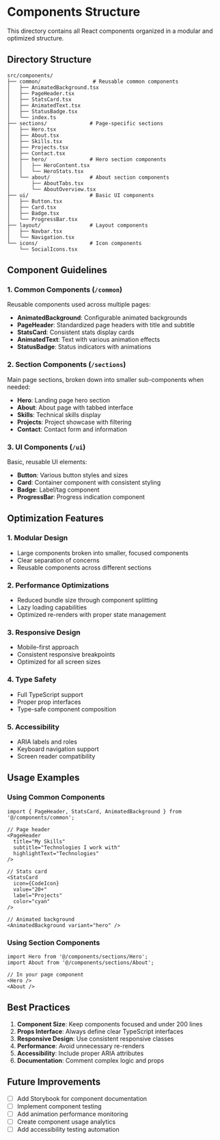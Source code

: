# Components Structure

This directory contains all React components organized in a modular and optimized structure.

## Directory Structure

```
src/components/
├── common/                 # Reusable common components
│   ├── AnimatedBackground.tsx
│   ├── PageHeader.tsx
│   ├── StatsCard.tsx
│   ├── AnimatedText.tsx
│   ├── StatusBadge.tsx
│   └── index.ts
├── sections/              # Page-specific sections
│   ├── Hero.tsx
│   ├── About.tsx
│   ├── Skills.tsx
│   ├── Projects.tsx
│   ├── Contact.tsx
│   ├── hero/              # Hero section components
│   │   ├── HeroContent.tsx
│   │   └── HeroStats.tsx
│   └── about/             # About section components
│       ├── AboutTabs.tsx
│       └── AboutOverview.tsx
├── ui/                    # Basic UI components
│   ├── Button.tsx
│   ├── Card.tsx
│   ├── Badge.tsx
│   └── ProgressBar.tsx
├── layout/                # Layout components
│   ├── Navbar.tsx
│   └── Navigation.tsx
└── icons/                 # Icon components
    └── SocialIcons.tsx
```

## Component Guidelines

### 1. Common Components (`/common`)
Reusable components used across multiple pages:
- **AnimatedBackground**: Configurable animated backgrounds
- **PageHeader**: Standardized page headers with title and subtitle
- **StatsCard**: Consistent stats display cards
- **AnimatedText**: Text with various animation effects
- **StatusBadge**: Status indicators with animations

### 2. Section Components (`/sections`)
Main page sections, broken down into smaller sub-components when needed:
- **Hero**: Landing page hero section
- **About**: About page with tabbed interface
- **Skills**: Technical skills display
- **Projects**: Project showcase with filtering
- **Contact**: Contact form and information

### 3. UI Components (`/ui`)
Basic, reusable UI elements:
- **Button**: Various button styles and sizes
- **Card**: Container component with consistent styling
- **Badge**: Label/tag component
- **ProgressBar**: Progress indication component

## Optimization Features

### 1. Modular Design
- Large components broken into smaller, focused components
- Clear separation of concerns
- Reusable components across different sections

### 2. Performance Optimizations
- Reduced bundle size through component splitting
- Lazy loading capabilities
- Optimized re-renders with proper state management

### 3. Responsive Design
- Mobile-first approach
- Consistent responsive breakpoints
- Optimized for all screen sizes

### 4. Type Safety
- Full TypeScript support
- Proper prop interfaces
- Type-safe component composition

### 5. Accessibility
- ARIA labels and roles
- Keyboard navigation support
- Screen reader compatibility

## Usage Examples

### Using Common Components
```tsx
import { PageHeader, StatsCard, AnimatedBackground } from '@/components/common';

// Page header
<PageHeader 
  title="My Skills"
  subtitle="Technologies I work with"
  highlightText="Technologies"
/>

// Stats card
<StatsCard
  icon={CodeIcon}
  value="20+"
  label="Projects"
  color="cyan"
/>

// Animated background
<AnimatedBackground variant="hero" />
```

### Using Section Components
```tsx
import Hero from '@/components/sections/Hero';
import About from '@/components/sections/About';

// In your page component
<Hero />
<About />
```

## Best Practices

1. **Component Size**: Keep components focused and under 200 lines
2. **Props Interface**: Always define clear TypeScript interfaces
3. **Responsive Design**: Use consistent responsive classes
4. **Performance**: Avoid unnecessary re-renders
5. **Accessibility**: Include proper ARIA attributes
6. **Documentation**: Comment complex logic and props

## Future Improvements

- [ ] Add Storybook for component documentation
- [ ] Implement component testing
- [ ] Add animation performance monitoring
- [ ] Create component usage analytics
- [ ] Add accessibility testing automation